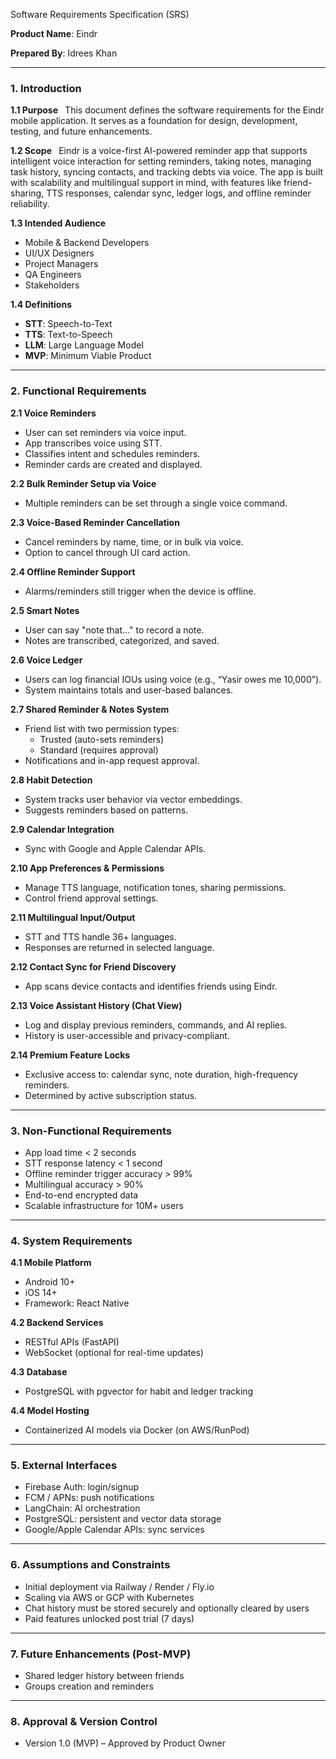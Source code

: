 ﻿<a name="_odn70lti296p"></a>Software Requirements Specification (SRS)

**Product Name**: Eindr 

**Prepared By**: Idrees Khan

-----
### <a name="_gzi4ev7386f2"></a>**1. Introduction**
**1.1 Purpose**
` `This document defines the software requirements for the Eindr mobile application. It serves as a foundation for design, development, testing, and future enhancements.

**1.2 Scope**
` `Eindr is a voice-first AI-powered reminder app that supports intelligent voice interaction for setting reminders, taking notes, managing task history, syncing contacts, and tracking debts via voice. The app is built with scalability and multilingual support in mind, with features like friend-sharing, TTS responses, calendar sync, ledger logs, and offline reminder reliability.

**1.3 Intended Audience**

- Mobile & Backend Developers
- UI/UX Designers
- Project Managers
- QA Engineers
- Stakeholders

**1.4 Definitions**

- **STT**: Speech-to-Text
- **TTS**: Text-to-Speech
- **LLM**: Large Language Model
- **MVP**: Minimum Viable Product
-----
### <a name="_2gtdprq8j4z8"></a>**2. Functional Requirements**
**2.1 Voice Reminders**

- User can set reminders via voice input.
- App transcribes voice using STT.
- Classifies intent and schedules reminders.
- Reminder cards are created and displayed.

**2.2 Bulk Reminder Setup via Voice**

- Multiple reminders can be set through a single voice command.

**2.3 Voice-Based Reminder Cancellation**

- Cancel reminders by name, time, or in bulk via voice.
- Option to cancel through UI card action.

**2.4 Offline Reminder Support**

- Alarms/reminders still trigger when the device is offline.

**2.5 Smart Notes**

- User can say "note that..." to record a note.
- Notes are transcribed, categorized, and saved.

**2.6 Voice Ledger**

- Users can log financial IOUs using voice (e.g., “Yasir owes me 10,000”).
- System maintains totals and user-based balances.

**2.7 Shared Reminder & Notes System**

- Friend list with two permission types:
  - Trusted (auto-sets reminders)
  - Standard (requires approval)
- Notifications and in-app request approval.

**2.8 Habit Detection**

- System tracks user behavior via vector embeddings.
- Suggests reminders based on patterns.

**2.9 Calendar Integration**

- Sync with Google and Apple Calendar APIs.

**2.10 App Preferences & Permissions**

- Manage TTS language, notification tones, sharing permissions.
- Control friend approval settings.

**2.11 Multilingual Input/Output**

- STT and TTS handle 36+ languages.
- Responses are returned in selected language.

**2.12 Contact Sync for Friend Discovery**

- App scans device contacts and identifies friends using Eindr.

**2.13 Voice Assistant History (Chat View)**

- Log and display previous reminders, commands, and AI replies.
- History is user-accessible and privacy-compliant.

**2.14 Premium Feature Locks**

- Exclusive access to: calendar sync, note duration, high-frequency reminders.
- Determined by active subscription status.
-----
### <a name="_62mzb2hyf0ux"></a>**3. Non-Functional Requirements**
- App load time < 2 seconds
- STT response latency < 1 second
- Offline reminder trigger accuracy > 99%
- Multilingual accuracy > 90%
- End-to-end encrypted data
- Scalable infrastructure for 10M+ users
-----
### <a name="_sqbkyqldhx7j"></a>**4. System Requirements**
**4.1 Mobile Platform**

- Android 10+
- iOS 14+
- Framework: React Native

**4.2 Backend Services**

- RESTful APIs (FastAPI)
- WebSocket (optional for real-time updates)

**4.3 Database**

- PostgreSQL with pgvector for habit and ledger tracking

**4.4 Model Hosting**

- Containerized AI models via Docker (on AWS/RunPod)
-----
### <a name="_tj2bso87nvoq"></a>**5. External Interfaces**
- Firebase Auth: login/signup
- FCM / APNs: push notifications
- LangChain: AI orchestration
- PostgreSQL: persistent and vector data storage
- Google/Apple Calendar APIs: sync services
-----
### <a name="_w10lqy2jifgo"></a>**6. Assumptions and Constraints**
- Initial deployment via Railway / Render / Fly.io
- Scaling via AWS or GCP with Kubernetes
- Chat history must be stored securely and optionally cleared by users
- Paid features unlocked post trial (7 days)
-----
### <a name="_la697sfu1f9o"></a>**7. Future Enhancements (Post-MVP)**
- Shared ledger history between friends
- Groups creation and reminders

-----
### <a name="_vt9ipsdrqlvk"></a>**8. Approval & Version Control**
- Version 1.0 (MVP) – Approved by Product Owner

